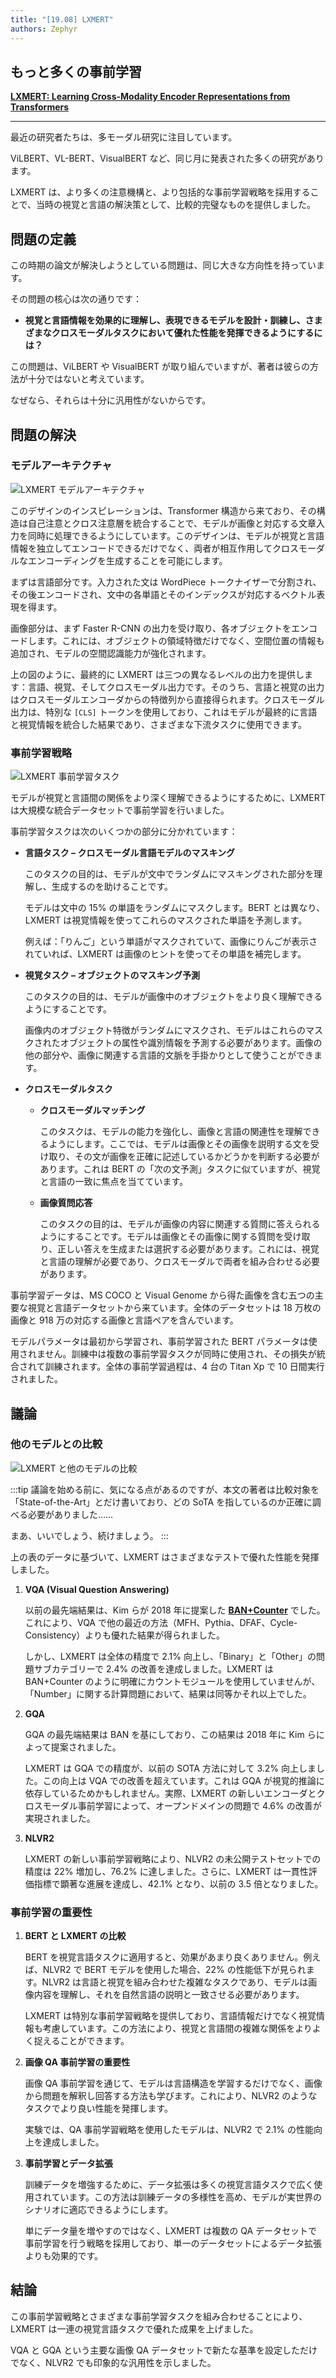 ```yaml
---
title: "[19.08] LXMERT"
authors: Zephyr
---
```


## もっと多くの事前学習

[**LXMERT: Learning Cross-Modality Encoder Representations from Transformers**](https://arxiv.org/abs/1908.07490)

---

最近の研究者たちは、多モーダル研究に注目しています。

ViLBERT、VL-BERT、VisualBERT など、同じ月に発表された多くの研究があります。

LXMERT は、より多くの注意機構と、より包括的な事前学習戦略を採用することで、当時の視覚と言語の解決策として、比較的完璧なものを提供しました。

## 問題の定義

この時期の論文が解決しようとしている問題は、同じ大きな方向性を持っています。

その問題の核心は次の通りです：

- **視覚と言語情報を効果的に理解し、表現できるモデルを設計・訓練し、さまざまなクロスモーダルタスクにおいて優れた性能を発揮できるようにするには？**

この問題は、ViLBERT や VisualBERT が取り組んでいますが、著者は彼らの方法が十分ではないと考えています。

なぜなら、それらは十分に汎用性がないからです。

## 問題の解決

### モデルアーキテクチャ

![LXMERT モデルアーキテクチャ](./img/arch_lxmert.jpg)

このデザインのインスピレーションは、Transformer 構造から来ており、その構造は自己注意とクロス注意層を統合することで、モデルが画像と対応する文章入力を同時に処理できるようにしています。このデザインは、モデルが視覚と言語情報を独立してエンコードできるだけでなく、両者が相互作用してクロスモーダルなエンコーディングを生成することを可能にします。

まずは言語部分です。入力された文は WordPiece トークナイザーで分割され、その後エンコードされ、文中の各単語とそのインデックスが対応するベクトル表現を得ます。

画像部分は、まず Faster R-CNN の出力を受け取り、各オブジェクトをエンコードします。これには、オブジェクトの領域特徴だけでなく、空間位置の情報も追加され、モデルの空間認識能力が強化されます。

上の図のように、最終的に LXMERT は三つの異なるレベルの出力を提供します：言語、視覚、そしてクロスモーダル出力です。そのうち、言語と視覚の出力はクロスモーダルエンコーダからの特徴列から直接得られます。クロスモーダル出力は、特別な `[CLS]` トークンを使用しており、これはモデルが最終的に言語と視覚情報を統合した結果であり、さまざまな下流タスクに使用できます。

### 事前学習戦略

![LXMERT 事前学習タスク](./img/lxmert_pretrain.jpg)

モデルが視覚と言語間の関係をより深く理解できるようにするために、LXMERT は大規模な統合データセットで事前学習を行いました。

事前学習タスクは次のいくつかの部分に分かれています：

- **言語タスク – クロスモーダル言語モデルのマスキング**

  このタスクの目的は、モデルが文中でランダムにマスキングされた部分を理解し、生成するのを助けることです。

  モデルは文中の 15% の単語をランダムにマスクします。BERT とは異なり、LXMERT は視覚情報を使ってこれらのマスクされた単語を予測します。

  例えば：「りんご」という単語がマスクされていて、画像にりんごが表示されていれば、LXMERT は画像のヒントを使ってその単語を補完します。

- **視覚タスク – オブジェクトのマスキング予測**

  このタスクの目的は、モデルが画像中のオブジェクトをより良く理解できるようにすることです。

  画像内のオブジェクト特徴がランダムにマスクされ、モデルはこれらのマスクされたオブジェクトの属性や識別情報を予測する必要があります。画像の他の部分や、画像に関連する言語的文脈を手掛かりとして使うことができます。

- **クロスモーダルタスク**

  - **クロスモーダルマッチング**

    このタスクは、モデルの能力を強化し、画像と言語の関連性を理解できるようにします。ここでは、モデルは画像とその画像を説明する文を受け取り、その文が画像を正確に記述しているかどうかを判断する必要があります。これは BERT の「次の文予測」タスクに似ていますが、視覚と言語の一致に焦点を当てています。

  - **画像質問応答**

    このタスクの目的は、モデルが画像の内容に関連する質問に答えられるようにすることです。モデルは画像とその画像に関する質問を受け取り、正しい答えを生成または選択する必要があります。これには、視覚と言語の理解が必要であり、クロスモーダルで両者を組み合わせる必要があります。

事前学習データは、MS COCO と Visual Genome から得た画像を含む五つの主要な視覚と言語データセットから来ています。全体のデータセットは 18 万枚の画像と 918 万の対応する画像と言語ペアを含んでいます。

モデルパラメータは最初から学習され、事前学習された BERT パラメータは使用されません。訓練中は複数の事前学習タスクが同時に使用され、その損失が統合されて訓練されます。全体の事前学習過程は、4 台の Titan Xp で 10 日間実行されました。

## 議論

### 他のモデルとの比較

![LXMERT と他のモデルの比較](./img/lxmert_table1.jpg)

:::tip
議論を始める前に、気になる点があるのですが、本文の著者は比較対象を「State-of-the-Art」とだけ書いており、どの SoTA を指しているのか正確に調べる必要がありました……

まあ、いいでしょう、続けましょう。
:::

上の表のデータに基づいて、LXMERT はさまざまなテストで優れた性能を発揮しました。

1. **VQA (Visual Question Answering)**

   以前の最先端結果は、Kim らが 2018 年に提案した [**BAN+Counter**](https://arxiv.org/abs/1805.07932) でした。これにより、VQA で他の最近の方法（MFH、Pythia、DFAF、Cycle-Consistency）よりも優れた結果が得られました。

   しかし、LXMERT は全体の精度で 2.1% 向上し、「Binary」と「Other」の問題サブカテゴリーで 2.4% の改善を達成しました。LXMERT は BAN+Counter のように明確にカウントモジュールを使用していませんが、「Number」に関する計算問題において、結果は同等かそれ以上でした。

2. **GQA**

   GQA の最先端結果は BAN を基にしており、この結果は 2018 年に Kim らによって提案されました。

   LXMERT は GQA での精度が、以前の SOTA 方法に対して 3.2% 向上しました。この向上は VQA での改善を超えています。これは GQA が視覚的推論に依存しているためかもしれません。実際、LXMERT の新しいエンコーダとクロスモーダル事前学習によって、オープンドメインの問題で 4.6% の改善が実現されました。

3. **NLVR2**

   LXMERT の新しい事前学習戦略により、NLVR2 の未公開テストセットでの精度は 22% 増加し、76.2% に達しました。さらに、LXMERT は一貫性評価指標で顕著な進展を達成し、42.1% となり、以前の 3.5 倍となりました。

### 事前学習の重要性

1. **BERT と LXMERT の比較**

   BERT を視覚言語タスクに適用すると、効果があまり良くありません。例えば、NLVR2 で BERT モデルを使用した場合、22% の性能低下が見られます。NLVR2 は言語と視覚を組み合わせた複雑なタスクであり、モデルは画像内容を理解し、それを自然言語の説明と一致させる必要があります。

   LXMERT は特別な事前学習戦略を提供しており、言語情報だけでなく視覚情報も考慮しています。この方法により、視覚と言語間の複雑な関係をよりよく捉えることができます。

2. **画像 QA 事前学習の重要性**

   画像 QA 事前学習を通じて、モデルは言語構造を学習するだけでなく、画像から問題を解釈し回答する方法も学びます。これにより、NLVR2 のようなタスクでより良い性能を発揮します。

   実験では、QA 事前学習戦略を使用したモデルは、NLVR2 で 2.1% の性能向上を達成しました。

3. **事前学習とデータ拡張**

   訓練データを増強するために、データ拡張は多くの視覚言語タスクで広く使用されています。この方法は訓練データの多様性を高め、モデルが実世界のシナリオに適応できるようにします。

   単にデータ量を増やすのではなく、LXMERT は複数の QA データセットで事前学習を行う戦略を採用しており、単一のデータセットによるデータ拡張よりも効果的です。

## 結論

この事前学習戦略とさまざまな事前学習タスクを組み合わせることにより、LXMERT は一連の視覚言語タスクで優れた成果を上げました。

VQA と GQA という主要な画像 QA データセットで新たな基準を設定しただけでなく、NLVR2 でも印象的な汎用性を示しました。
